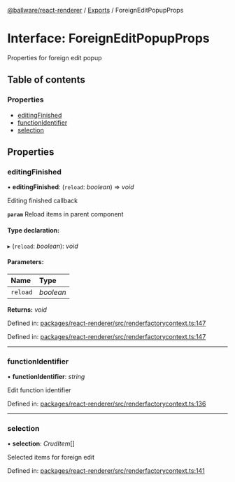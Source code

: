 [@ballware/react-renderer](../README.md) / [Exports](../modules.md) / ForeignEditPopupProps

# Interface: ForeignEditPopupProps

Properties for foreign edit popup

## Table of contents

### Properties

- [editingFinished](foreigneditpopupprops.md#editingfinished)
- [functionIdentifier](foreigneditpopupprops.md#functionidentifier)
- [selection](foreigneditpopupprops.md#selection)

## Properties

### editingFinished

• **editingFinished**: (`reload`: *boolean*) => *void*

Editing finished callback

**`param`** Reload items in parent component

#### Type declaration:

▸ (`reload`: *boolean*): *void*

#### Parameters:

Name | Type |
:------ | :------ |
`reload` | *boolean* |

**Returns:** *void*

Defined in: [packages/react-renderer/src/renderfactorycontext.ts:147](https://github.com/ballware/ballware-client/blob/d3c33ca/packages/react-renderer/src/renderfactorycontext.ts#L147)

Defined in: [packages/react-renderer/src/renderfactorycontext.ts:147](https://github.com/ballware/ballware-client/blob/d3c33ca/packages/react-renderer/src/renderfactorycontext.ts#L147)

___

### functionIdentifier

• **functionIdentifier**: *string*

Edit function identifier

Defined in: [packages/react-renderer/src/renderfactorycontext.ts:136](https://github.com/ballware/ballware-client/blob/d3c33ca/packages/react-renderer/src/renderfactorycontext.ts#L136)

___

### selection

• **selection**: *CrudItem*[]

Selected items for foreign edit

Defined in: [packages/react-renderer/src/renderfactorycontext.ts:141](https://github.com/ballware/ballware-client/blob/d3c33ca/packages/react-renderer/src/renderfactorycontext.ts#L141)
